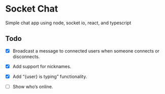 # Socket Chat

Simple chat app using node, socket io, react, and typescript

## Todo

- [x] Broadcast a message to connected users when someone connects or disconnects.

- [x] Add support for nicknames.

- [x] Add “{user} is typing” functionality.

- [ ] Show who’s online.
